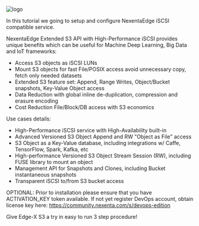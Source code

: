 ![logo](https://nexenta.com/rs/nexenta2/images/Nexenta-GL-logo-600-dpi.jpg)

In this tutorial we going to setup and configure NexentaEdge iSCSI compatible service.

NexentaEdge Extended S3 API with High-Performance iSCSI provides unique benefits which can be useful for Machine Deep Learning, Big Data and IoT frameworks:

* Access S3 objects as iSCSI LUNs
* Mount S3 objects for fast File/POSIX access avoid unnecessary copy, fetch only needed datasets
* Extended S3 feature set: Append, Range Writes, Object/Bucket snapshots, Key-Value Object access
* Data Reduction with global inline de-duplication, compression and erasure encoding
* Cost Reduction File/Block/DB access with S3 economics 

Use cases details:

* High-Performance iSCSI service with High-Availability built-in
* Advanced Versioned S3 Object Append and RW "Object as File" access
* S3 Object as a Key-Value database, including integrations w/ Caffe, TensorFlow, Spark, Kafka, etc
* High-performance Versioned S3 Object Stream Session (RW), including FUSE library to mount an object
* Management API for Snapshots and Clones, including Bucket instantaneous snapshots
* Transparent iSCSI to/from S3 bucket access

OPTIONAL: Prior to installation please ensure that you have ACTIVATION_KEY token available. If not yet register DevOps account, obtain license key here: https://community.nexenta.com/s/devops-edition

Give Edge-X S3 a try in easy to run 3 step procedure!
